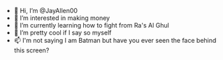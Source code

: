 - 👋 Hi, I’m @JayAllen00
- 👀 I’m interested in making money
- 🌱 I’m currently learning how to fight from Ra's Al Ghul
- 💞️ I’m pretty cool if I say so myself
- 📫 I'm not saying I am Batman but have you ever seen the face behind this screen?



